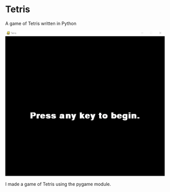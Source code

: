 # Tetris
A game of Tetris written in Python

![Tetris Demo](tetris_demo.gif)

I made a game of Tetris using the pygame module.

